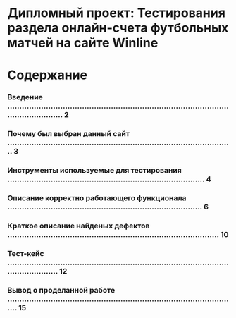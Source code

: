 # Дипломный проект: Тестирования раздела онлайн-счета футбольных матчей на сайте Winline

# Содержание

### Введение ................................................................................................................... 2
### Почему был выбран данный сайт .............................................................................................. 3
### Инструменты используемые для тестирования .................................................................................. 4
### Описание корректно работающего функционала ................................................................................. 6
### Краткое описание найденых дефектов ........................................................................................ 10
### Тест-кейс ................................................................................................................. 12
### Вывод о проделанной работе ................................................................................................ 15
